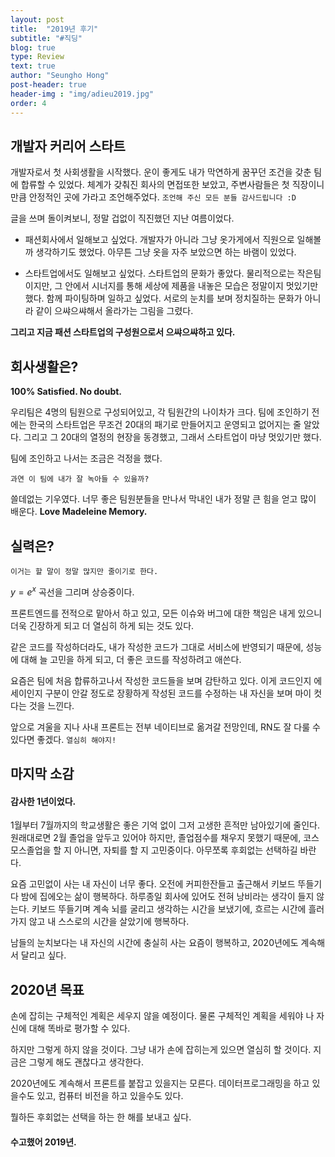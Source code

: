 ```yaml
---
layout: post
title:  "2019년 후기"
subtitle: "#직딩"
blog: true
type: Review
text: true
author: "Seungho Hong"
post-header: true
header-img : "img/adieu2019.jpg"
order: 4
---
```



## 개발자 커리어 스타트
개발자로서 첫 사회생활을 시작했다.
운이 좋게도 내가 막연하게 꿈꾸던 조건을 갖춘 팀에 합류할 수 있었다.
체계가 갖춰진 회사의 면접또한 보았고, 주변사람들은 첫 직장이니만큼 안정적인 곳에 가라고 조언해주었다. 
`조언해 주신 모든 분들 감사드립니다 :D`

글을 쓰며 돌이켜보니, 정말 겁없이 직진했던 지난 여름이었다.

 - 패션회사에서 일해보고 싶었다.
개발자가 아니라 그냥 옷가게에서 직원으로 일해볼까 생각하기도 했었다.
아무튼 그냥 옷을 자주 보았으면 하는 바램이 있었다.

- 스타트업에서도 일해보고 싶었다.
	스타트업의 문화가 좋았다.
	물리적으로는 작은팀이지만, 그 안에서 시너지를 통해 세상에 제품을 내놓은 모습은 정말이지 멋있기만 했다.
	함께 파이팅하며 일하고 싶었다. 서로의 눈치를 보며 정치질하는 문화가 아니라 같이 으쌰으쌰해서 올라가는 그림을 그렸다.

**그리고 지금 패션 스타트업의 구성원으로서 으쌰으쌰하고 있다.**



## 회사생활은?

**100% Satisfied. No doubt.**

우리팀은 4명의 팀원으로 구성되어있고, 각 팀원간의 나이차가 크다.
팀에 조인하기 전에는 한국의 스타트업은 무조건 20대의 패기로 만들어지고 운영되고 없어지는 줄 알았다.
그리고 그 20대의 열정의 현장을 동경했고, 그래서 스타트업이 마냥 멋있기만 했다.

팀에 조인하고 나서는 조금은 걱정을 했다. 

`과연 이 팀에 내가 잘 녹아들 수 있을까?`

쓸데없는 기우였다.
너무 좋은 팀원분들을 만나서 막내인 내가 정말 큰 힘을 얻고 많이 배운다.
**Love Madeleine Memory.**


## 실력은?

`이거는 할 말이 정말 많지만 줄이기로 한다.`

$y=e^x$  곡선을 그리며 상승중이다.

프론트엔드를 전적으로 맡아서 하고 있고, 모든 이슈와 버그에 대한 책임은 내게 있으니 더욱 긴장하게 되고 더 열심히 하게 되는 것도 있다.

같은 코드를 작성하더라도, 내가 작성한 코드가 그대로 서비스에 반영되기 때문에, 성능에 대해 늘 고민을 하게 되고, 더 좋은 코드를 작성하려고 애쓴다.

요즘은 팀에 처음 합류하고나서 작성한 코드들을 보며 감탄하고 있다.
이게 코드인지 에세이인지 구분이 안갈 정도로 장황하게 작성된 코드를 수정하는 내 자신을 보며 마이 컷다는 것을 느낀다.

앞으로 겨울을 지나 사내 프론트는 전부 네이티브로 옮겨갈 전망인데, RN도 잘 다룰 수 있다면 좋겠다.
`열심히 해야지!`


## 마지막 소감

#### 감사한 1년이었다.

1월부터 7월까지의 학교생활은 좋은 기억 없이 그저 고생한 흔적만 남아있기에 줄인다.
원래대로면 2월 졸업을 앞두고 있어야 하지만, 졸업점수를 채우지 못했기 때문에, 코스모스졸업을 할 지 아니면, 자퇴를 할 지 고민중이다.
아무쪼록 후회없는 선택하길 바란다.

요즘 고민없이 사는 내 자신이 너무 좋다.
오전에 커피한잔들고 출근해서 키보드 뚜들기다 밤에 집에오는 삶이 행복하다.
하루종일 회사에 있어도 전혀 낭비라는 생각이 들지 않는다.
키보드 뚜들기며 계속 뇌를 굴리고 생각하는 시간을 보냈기에, 흐르는 시간에 흘러가지 않고 내 스스로의 시간을 살았기에 행복하다.

남들의 눈치보다는 내 자신의 시간에 충실히 사는 요즘이 행복하고, 2020년에도 계속해서 달리고 싶다.

## 2020년 목표

손에 잡히는 구체적인 계획은 세우지 않을 예정이다.
물론 구체적인 계획을 세워야 나 자신에 대해 똑바로 평가할 수 있다.

하지만 그렇게 하지 않을 것이다.
그냥 내가 손에 잡히는게 있으면 열심히 할 것이다.
지금은 그렇게 해도 괜찮다고 생각한다.

2020년에도 계속해서 프론트를 붙잡고 있을지는 모른다.
데이터프로그래밍을 하고 있을수도 있고, 컴퓨터 비전을 하고 있을수도 있다.

뭘하든 후회없는 선택을 하는 한 해를 보내고 싶다.

#### 수고했어 2019년.